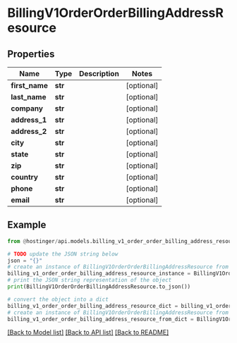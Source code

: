 # BillingV1OrderOrderBillingAddressResource


## Properties

Name | Type | Description | Notes
------------ | ------------- | ------------- | -------------
**first_name** | **str** |  | [optional] 
**last_name** | **str** |  | [optional] 
**company** | **str** |  | [optional] 
**address_1** | **str** |  | [optional] 
**address_2** | **str** |  | [optional] 
**city** | **str** |  | [optional] 
**state** | **str** |  | [optional] 
**zip** | **str** |  | [optional] 
**country** | **str** |  | [optional] 
**phone** | **str** |  | [optional] 
**email** | **str** |  | [optional] 

## Example

```python
from @hostinger/api.models.billing_v1_order_order_billing_address_resource import BillingV1OrderOrderBillingAddressResource

# TODO update the JSON string below
json = "{}"
# create an instance of BillingV1OrderOrderBillingAddressResource from a JSON string
billing_v1_order_order_billing_address_resource_instance = BillingV1OrderOrderBillingAddressResource.from_json(json)
# print the JSON string representation of the object
print(BillingV1OrderOrderBillingAddressResource.to_json())

# convert the object into a dict
billing_v1_order_order_billing_address_resource_dict = billing_v1_order_order_billing_address_resource_instance.to_dict()
# create an instance of BillingV1OrderOrderBillingAddressResource from a dict
billing_v1_order_order_billing_address_resource_from_dict = BillingV1OrderOrderBillingAddressResource.from_dict(billing_v1_order_order_billing_address_resource_dict)
```
[[Back to Model list]](../README.md#documentation-for-models) [[Back to API list]](../README.md#documentation-for-api-endpoints) [[Back to README]](../README.md)


